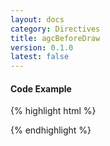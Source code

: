 ```yaml
---
layout: docs
category: Directives
title: agcBeforeDraw
version: 0.1.0
latest: false
---
```


#### Code Example
{% highlight html %}
<div google-chart chart="chartObject" agc-before-draw="drawHandler(chartWrapper)"></div>
{% endhighlight %}